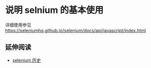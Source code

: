 # 说明 selnium 的基本使用
详细使用参见 <https://seleniumhq.github.io/selenium/docs/api/javascript/index.html>

## 延伸阅读
* [selenium 历史](https://www.seleniumhq.org/about/history.jsp)